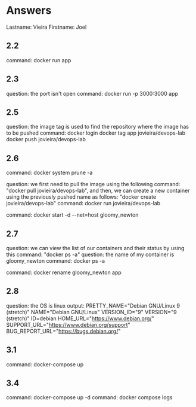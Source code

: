 # Answers

Lastname: Vieira
Firstname: Joel

## 2.2
command: docker run app

## 2.3
question: the port isn't open
command: docker run -p 3000:3000 app

## 2.5
question: the image tag is used to find the repository where the image has to be pushed
command: docker login
docker tag app jovieira/devops-lab
docker push jovieira/devops-lab

## 2.6
command: docker system prune -a

question: we first need to pull the image using the following command: "docker pull jovieira/devops-lab", and then, we can create a new container using the previously pushed name as follows: "docker create jovieira/devops-lab"
command: docker run jovieira/devops-lab

command: docker start -d --net=host gloomy_newton

## 2.7
question: we can view the list of our containers and their status by using this command: "docker ps -a"
question: the name of my container is gloomy_newton
command: docker ps -a

command: docker rename gloomy_newton app

## 2.8
question: the OS is linux
output: PRETTY_NAME="Debian GNU/Linux 9 (stretch)"
NAME="Debian GNU/Linux"
VERSION_ID="9"
VERSION="9 (stretch)"
ID=debian
HOME_URL="https://www.debian.org/"
SUPPORT_URL="https://www.debian.org/support"
BUG_REPORT_URL="https://bugs.debian.org/"

## 3.1
command: docker-compose up

## 3.4
command: docker-compose up -d
command: docker compose logs
